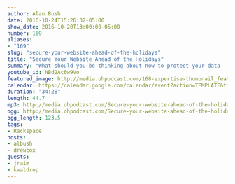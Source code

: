 ```yaml
---
author: Alan Bush
date: 2016-10-24T15:26:32-05:00
show_date: 2016-10-20T13:00:00-05:00
number: 169
aliases:
- "169"
slug: "secure-your-website-ahead-of-the-holidays"
title: "Secure Your Website Ahead of the Holidays"
summary: "What should you be thinking about now to protect your data — and your customers — from hackers this holiday season? Our Rackspace Managed Security and Ecommerce Experts join our weekly podcast to discuss what you can do to secure  your website ahead of holiday ecommerce traffic."
youtube_id: NBd2Ac6w9Vo
featured_image: http://media.ohpodcast.com/168-expertise-thumbnail_feature.png
calendar: https://calendar.google.com/calendar/event?action=TEMPLATE&tmeid=dHBhZHZ1YnNva3BwZzlraDY3YmJxZTY2NWsgZmxwOXFtZW9mYWYwNTM4anU1Y21sb3Vic29AZw&tmsrc=flp9qmeofaf0538ju5cmloubso%40group.calendar.google.com
duration: "34:28"
length: 44.7
mp3: http://media.ohpodcast.com/Secure-your-website-ahead-of-the-holidays.mp3
ogg: http://media.ohpodcast.com/Secure-your-website-ahead-of-the-holidays.ogg
ogg_length: 123.5
tags:
- Rackspace
hosts:
- albush
- drewcox
guests:
- jraim
- kwaldrop
---
```


<!--more-->
